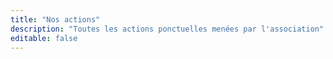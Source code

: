 ```yaml
---
title: "Nos actions"
description: "Toutes les actions ponctuelles menées par l'association"
editable: false
---
```

